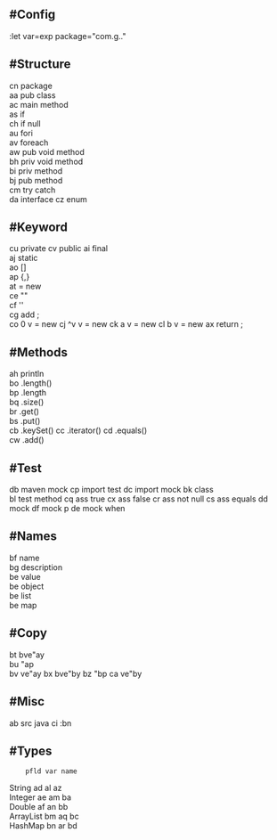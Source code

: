 #Config
-------
:let var=exp
package="com.g.."

#Structure       
----------
cn package    
aa pub class        
ac main method     
as if          
ch if null       
au fori         
av foreach       
aw pub void method   
bh priv void method   
bi priv method        
bj pub method      
cm try catch      
da interface
cz enum

#Keyword   
----------
cu private
cv public
ai final   
aj static   
ao []     
ap {,}    
at = new   
ce ""     
cf ''     
cg add ;   
co 0 v = new 
cj ^v v = new 
ck a v = new 
cl b v = new 
ax return ;  

#Methods    
----------
ah println   
bo .length()  
bp .length   
bq .size()   
br .get()    
bs .put()    
cb .keySet() 
cc .iterator()
cd .equals()          
cw .add()

#Test
-----------
db maven mock
cp import test
dc import mock
bk class   
bl test method 
cq ass true
cx ass false
cr ass not null
cs ass equals 
dd mock
df mock p
de mock when

#Names       
----------
bf name       
bg description   
be value      
be object      
be list      
be map      
 
#Copy     
----------
bt bve"ay   
bu "ap     
bv ve"ay
bx bve"by
bz "bp
ca ve"by          

#Misc
----------
ab src java
ci :bn   

#Types             
----------
        pfld var name   
String    ad  al  az     
Integer   ae  am  ba       
Double    af  an  bb       
ArrayList bm  aq  bc         
HashMap   bn  ar  bd        

